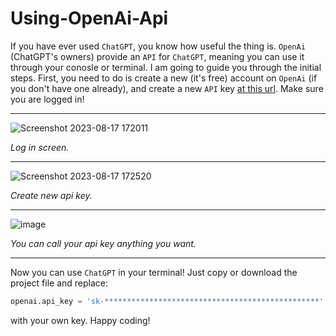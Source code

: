 # Using-OpenAi-Api
If you have ever used `ChatGPT`, you know how useful the thing is. `OpenAi` (ChatGPT's owners) provide an `API` for `ChatGPT`, meaning you can use it through your conosle or terminal. I am going to guide you through the initial steps.
First, you need to do is create a new (it's free) account on `OpenAi` (if you don't have one already), and create a new `API` key <a href="https://platform.openai.com/account/api-keys">at this url</a>. Make sure you are logged in!

<hr>


![Screenshot 2023-08-17 172011](https://github.com/marsianjohncarter/Using-OpenAi-Api/assets/116607327/86111d3d-fa85-43ed-927e-13a5e5385f10)

<i>Log in screen.</i>

<hr> 

![Screenshot 2023-08-17 172520](https://github.com/marsianjohncarter/Using-OpenAi-Api/assets/116607327/b9798d1e-e717-4ead-8398-59d5f6099364)

<i>Create new api key.</i>

<hr>

![image](https://github.com/marsianjohncarter/Using-OpenAi-Api/assets/116607327/f4a2139c-d184-4c7c-b5f8-ce02dcca4744)


<i>You can call your api key anything you want.</i>

<hr>

Now you can use `ChatGPT` in your terminal! Just copy or download the project file and replace:

```python
openai.api_key = 'sk-************************************************'
```
with your own key. Happy coding!

